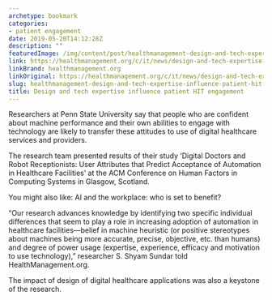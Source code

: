 ```yaml
---
archetype: bookmark
categories:
- patient engagement
date: 2019-05-20T14:12:28Z
description: ""
featuredImage: /img/content/post/healthmanagement-design-and-tech-expertise-influence-patient-hit-engagement.png
link: https://healthmanagement.org/c/it/news/design-and-tech-expertise-influence-patient-hit-engagement
linkBrand: healthmanagement.org
linkOriginal: https://healthmanagement.org/c/it/news/design-and-tech-expertise-influence-patient-hit-engagement
slug: healthmanagement-design-and-tech-expertise-influence-patient-hit-engagement
title: Design and tech expertise influence patient HIT engagement
---
```

Researchers at Penn State University say that people who are confident about machine performance and their own abilities to engage with technology are likely to transfer these attitudes to use of digital healthcare services and providers.

 

The research team presented results of their study ‘Digital Doctors and Robot Receptionists: User Attributes that Predict Acceptance of Automation in Healthcare Facilities’ at the ACM Conference on Human Factors in Computing Systems in Glasgow, Scotland.

 
You might also like: AI and the workplace: who is set to benefit?



“Our research advances knowledge by identifying two specific individual differences that seem to play a role in increasing adoption of automation in healthcare facilities—belief in machine heuristic (or positive stereotypes about machines being more accurate, precise, objective, etc. than humans) and degree of power usage (expertise, experience, efficacy and motivation to use technology),” researcher S. Shyam Sundar told HealthManagement.org.


The impact of design of digital healthcare applications was also a keystone of the research.
